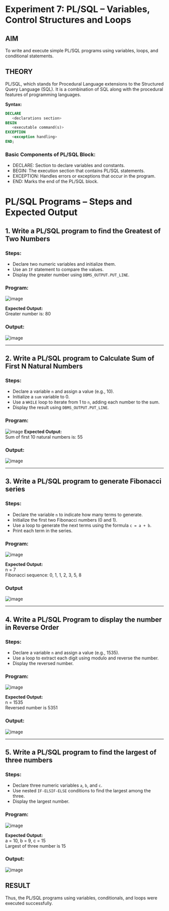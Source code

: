 # Experiment 7: PL/SQL – Variables, Control Structures and Loops

## AIM
To write and execute simple PL/SQL programs using variables, loops, and conditional statements.


## THEORY

PL/SQL, which stands for Procedural Language extensions to the Structured Query Language (SQL). It is a combination of SQL along with the procedural features of programming languages.

**Syntax:**
```sql
DECLARE 
   <declarations section> 
BEGIN 
   <executable command(s)>
EXCEPTION 
   <exception handling> 
END;
```

### Basic Components of PL/SQL Block:
- DECLARE: Section to declare variables and constants.
- BEGIN: The execution section that contains PL/SQL statements.
- EXCEPTION: Handles errors or exceptions that occur in the program.
- END: Marks the end of the PL/SQL block.

# PL/SQL Programs – Steps and Expected Output

## 1. Write a PL/SQL program to find the Greatest of Two Numbers

### Steps:
- Declare two numeric variables and initialize them.
- Use an `IF` statement to compare the values.
- Display the greater number using `DBMS_OUTPUT.PUT_LINE`.

### Program:
![image](https://github.com/user-attachments/assets/449ef46d-2042-4796-9f6e-93f46970c6d3)


**Expected Output:**  
Greater number is: 80

### Output:
![image](https://github.com/user-attachments/assets/1bcb42fa-d63e-4082-ba4d-4fe0f83fba8b)

---

## 2. Write a PL/SQL program to Calculate Sum of First N Natural Numbers

### Steps:
- Declare a variable `n` and assign a value (e.g., 10).
- Initialize a `sum` variable to 0.
- Use a `WHILE` loop to iterate from 1 to `n`, adding each number to the sum.
- Display the result using `DBMS_OUTPUT.PUT_LINE`.

### Program:
![image](https://github.com/user-attachments/assets/5504a8aa-528c-4f2d-bf34-43eaa261eed6)
**Expected Output:**  
Sum of first 10 natural numbers is: 55

### Output:
![image](https://github.com/user-attachments/assets/d1de6671-c100-4f59-b958-d9d6ff514321)

---

## 3. Write a PL/SQL program to generate Fibonacci series

### Steps:
- Declare the variable `n` to indicate how many terms to generate.
- Initialize the first two Fibonacci numbers (0 and 1).
- Use a loop to generate the next terms using the formula `c = a + b`.
- Print each term in the series.

### Program:
![image](https://github.com/user-attachments/assets/948ee7a6-775f-4ea0-9b6b-ea631ae627dd)


**Expected Output:**  
n = 7  
Fibonacci sequence: 0, 1, 1, 2, 3, 5, 8
 ### Output
 ![image](https://github.com/user-attachments/assets/dcd3e413-28af-4fe0-a993-18395e64a825)

---

## 4. Write a PL/SQL Program to display the number in Reverse Order

### Steps:
- Declare a variable `n` and assign a value (e.g., 1535).
- Use a loop to extract each digit using modulo and reverse the number.
- Display the reversed number.

### Program:
![image](https://github.com/user-attachments/assets/4a4ad415-132f-471f-9c00-bcd186c7f665)

**Expected Output:**  
n = 1535  
Reversed number is 5351

### Output:
![image](https://github.com/user-attachments/assets/1fbdbeff-b0b6-462f-a36b-67126a101ea2)

---

## 5. Write a PL/SQL program to find the largest of three numbers

### Steps:
- Declare three numeric variables `a`, `b`, and `c`.
- Use nested `IF-ELSIF-ELSE` conditions to find the largest among the three.
- Display the largest number.

### Program:
![image](https://github.com/user-attachments/assets/20e400fb-a09d-45b1-b8fa-1496fd4ca8b5)


**Expected Output:**  
a = 10, b = 9, c = 15  
Largest of three number is 15

### Output:
![image](https://github.com/user-attachments/assets/17454c07-8a8f-46f9-9c5a-318ac1b5aeb6)


## RESULT
Thus, the PL/SQL programs using variables, conditionals, and loops were executed successfully.
